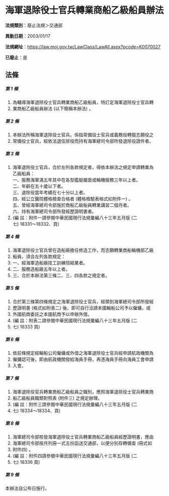 # 海軍退除役士官兵轉業商船乙級船員辦法

**法規類別**：廢止法規＞交通部

**異動日期**：2003/01/17  

**法規網址**：https://law.moj.gov.tw/LawClass/LawAll.aspx?pcode=K0070027

**已廢止**：是



## 法條
##### 第 1 條
1. 為輔導海軍退除役士官兵轉業商船乙級船員，特訂定海軍退除役士官兵轉
1. 業商船乙級船員辦法 (以下簡稱本辦法) 。

##### 第 2 條
1. 本辦法所稱海軍退除役士官兵，係指常備役士官兵或義務役轉服志願役之
1. 常備役士官兵，經依法退伍除役而持有海軍總司令部所發退除役證件者。

##### 第 3 條
1. 海軍退除役士官兵，合於左列各款規定者，得依本辦法之規定申請轉業為  
乙級船員：  
一、服務海軍滿五年其中在各型艦艇艙面或輪機服務三年以上者。  
二、年齡在五十歲以下者。  
三、退除役當年考績在七十分以上者。  
四、經公立醫院體格檢查合格者 (體格檢驗表格式如附件一) 。  
五、曾經海軍總司令部施於商船乙級船員轉業講習二個月者。  
六、持有海軍總司令部所發經歷證明書者。
1.  (編      註：附件一請參閱中華民國現行法規彙編八十三年五月版 (二  
七) 18331～18332、頁)

##### 第 4 條
1. 海軍退除役士官兵曾在造船廠擔任修造工作，而志願轉業商船輪機部乙級
1. 船員，須合左列各款規定：
1. 一、經海軍造船廠技工訓練班結業者。
1. 二、服務造船廠五年以上者。
1. 三、合於本辦法第三條二、三、四各款之規定者。

##### 第 5 條
1. 合於第三條第四條規定之海軍退除役士官兵，經領到海軍總司令部所發經
1. 歷證明書 (格式如附表二) 後，即可自行洽請本國輪船公司予以僱傭，或
1. 外國航商委託之本國航商予以申辦外借。
1.  (編      註：附表二請參閱中華民國現行法規彙編八十三年五月版 (二
1. 七) 18333 頁)

##### 第 6 條
1. 依前條規定經輪船公司僱傭或外借之海軍退除役士官兵經申請航政機關為
1. 僱傭認可後，即由航政機關發給海員手冊，再憑海員手冊向海員工會申請
1. 入會。

##### 第 7 條
1. 海軍退除役官兵轉業商船乙級船員之職別，應照海軍退除役士官兵轉業商
1. 船乙級船員職類對照表 (附件三) 之規定辦理。
1.  (編      註：附件三請參閱中華民國現行法規彙編八十三年五月版 (二
1. 七) 18334～18334、頁)

##### 第 8 條
1. 海軍總司令部核發海軍退除役士官兵轉業商船乙級船員經歷證明書，應由
1. 海軍總司令部按月列冊一式五份函送交通部，以便分別存轉備查 (冊式如
1. 附件四) 。
1.  (編      註：附件四請參閱中華民國現行法規彙編八十三年五月版 (二
1. 七) 18336 頁)

##### 第 9 條
本辦法自公布日施行。


